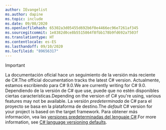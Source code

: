 ```yaml
---
author: IEvangelist
ms.author: dapine
ms.topic: include
ms.date: 09/08/2020
ms.openlocfilehash: 65302a3d05455d692b6f0e4466ec96e7261af345
ms.sourcegitcommit: 1e8382d0ce8b5515864f8fbb178b9fd692a7503f
ms.translationtype: HT
ms.contentlocale: es-ES
ms.lasthandoff: 09/10/2020
ms.locfileid: "89656317"
---
```

> [!IMPORTANT]
> <span data-ttu-id="d71f1-101">La documentación oficial hace un seguimiento de la versión más reciente de C#.</span><span class="sxs-lookup"><span data-stu-id="d71f1-101">The official documentation tracks the latest C# version.</span></span> <span data-ttu-id="d71f1-102">Actualmente, estamos escribiendo para C# 9.0.</span><span class="sxs-lookup"><span data-stu-id="d71f1-102">We are currently writing for C# 9.0.</span></span> <span data-ttu-id="d71f1-103">Dependiendo de la versión de C# que use, puede que no estén disponibles ciertas características.</span><span class="sxs-lookup"><span data-stu-id="d71f1-103">Depending on the version of C# you're using, various features may not be available.</span></span> <span data-ttu-id="d71f1-104">La versión *predeterminada* de C# para el proyecto se basa en la plataforma de destino.</span><span class="sxs-lookup"><span data-stu-id="d71f1-104">The *default* C# version for your project is based on the target framework.</span></span> <span data-ttu-id="d71f1-105">Para obtener más información, vea las [versiones predeterminadas del lenguaje C#](../language-reference/configure-language-version.md#defaults).</span><span class="sxs-lookup"><span data-stu-id="d71f1-105">For more information, see [C# language versioning defaults](../language-reference/configure-language-version.md#defaults).</span></span>
